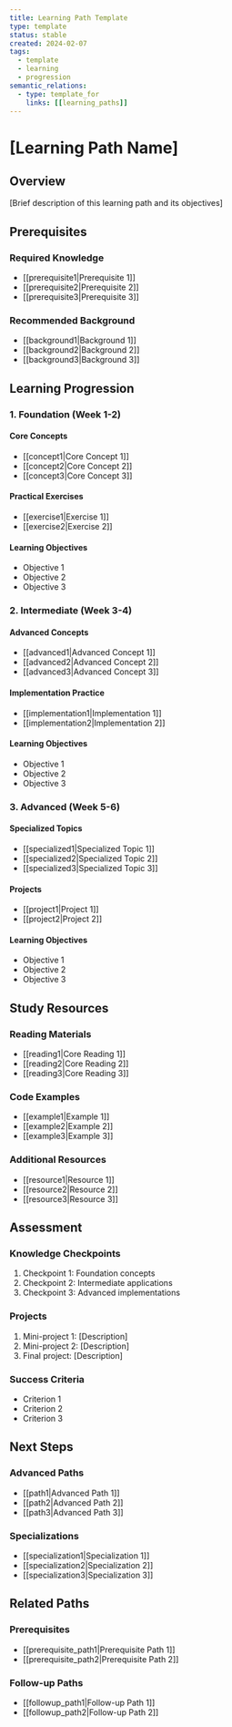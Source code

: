 ```yaml
---
title: Learning Path Template
type: template
status: stable
created: 2024-02-07
tags:
  - template
  - learning
  - progression
semantic_relations:
  - type: template_for
    links: [[learning_paths]]
---
```


# [Learning Path Name]

## Overview

[Brief description of this learning path and its objectives]

## Prerequisites

### Required Knowledge
- [[prerequisite1|Prerequisite 1]]
- [[prerequisite2|Prerequisite 2]]
- [[prerequisite3|Prerequisite 3]]

### Recommended Background
- [[background1|Background 1]]
- [[background2|Background 2]]
- [[background3|Background 3]]

## Learning Progression

### 1. Foundation (Week 1-2)
#### Core Concepts
- [[concept1|Core Concept 1]]
- [[concept2|Core Concept 2]]
- [[concept3|Core Concept 3]]

#### Practical Exercises
- [[exercise1|Exercise 1]]
- [[exercise2|Exercise 2]]

#### Learning Objectives
- Objective 1
- Objective 2
- Objective 3

### 2. Intermediate (Week 3-4)
#### Advanced Concepts
- [[advanced1|Advanced Concept 1]]
- [[advanced2|Advanced Concept 2]]
- [[advanced3|Advanced Concept 3]]

#### Implementation Practice
- [[implementation1|Implementation 1]]
- [[implementation2|Implementation 2]]

#### Learning Objectives
- Objective 1
- Objective 2
- Objective 3

### 3. Advanced (Week 5-6)
#### Specialized Topics
- [[specialized1|Specialized Topic 1]]
- [[specialized2|Specialized Topic 2]]
- [[specialized3|Specialized Topic 3]]

#### Projects
- [[project1|Project 1]]
- [[project2|Project 2]]

#### Learning Objectives
- Objective 1
- Objective 2
- Objective 3

## Study Resources

### Reading Materials
- [[reading1|Core Reading 1]]
- [[reading2|Core Reading 2]]
- [[reading3|Core Reading 3]]

### Code Examples
- [[example1|Example 1]]
- [[example2|Example 2]]
- [[example3|Example 3]]

### Additional Resources
- [[resource1|Resource 1]]
- [[resource2|Resource 2]]
- [[resource3|Resource 3]]

## Assessment

### Knowledge Checkpoints
1. Checkpoint 1: Foundation concepts
2. Checkpoint 2: Intermediate applications
3. Checkpoint 3: Advanced implementations

### Projects
1. Mini-project 1: [Description]
2. Mini-project 2: [Description]
3. Final project: [Description]

### Success Criteria
- Criterion 1
- Criterion 2
- Criterion 3

## Next Steps

### Advanced Paths
- [[path1|Advanced Path 1]]
- [[path2|Advanced Path 2]]
- [[path3|Advanced Path 3]]

### Specializations
- [[specialization1|Specialization 1]]
- [[specialization2|Specialization 2]]
- [[specialization3|Specialization 3]]

## Related Paths

### Prerequisites
- [[prerequisite_path1|Prerequisite Path 1]]
- [[prerequisite_path2|Prerequisite Path 2]]

### Follow-up Paths
- [[followup_path1|Follow-up Path 1]]
- [[followup_path2|Follow-up Path 2]] 